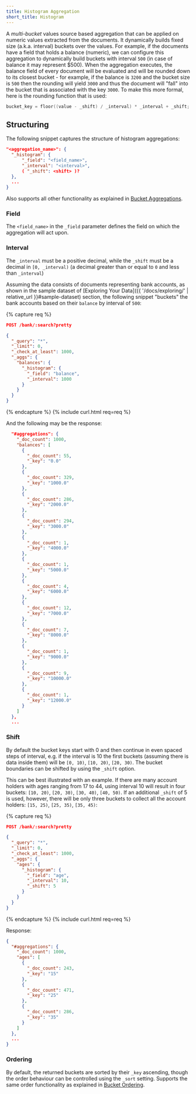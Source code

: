 ```yaml
---
title: Histogram Aggregation
short_title: Histogram
---
```


A _multi-bucket_ values source based aggregation that can be applied on numeric
values extracted from the documents. It dynamically builds fixed size (a.k.a.
interval) buckets over the values. For example, if the documents have a field
that holds a balance (numeric), we can configure this aggregation to dynamically
build buckets with interval `500` (in case of balance it may represent $500).
When the aggregation executes, the balance field of every document will be
evaluated and will be rounded down to its closest bucket - for example, if the
balance is `3200` and the bucket size is `500` then the rounding will yield
`3000` and thus the document will "fall" into the bucket that is associated with
the key `3000`. To make this more formal, here is the rounding function that is
used:

```cpp
bucket_key = floor((value - _shift) / _interval) * _interval + _shift;
```


## Structuring

The following snippet captures the structure of histogram aggregations:

```json
"<aggregation_name>": {
  "_histogram": {
      "_field": "<field_name>",
      "_interval": "<interval>",
      ( "_shift": <shift> )?
  },
  ...
}
```

Also supports all other functionality as explained in [Bucket Aggregations](..#structuring).

### Field

The `<field_name>` in the `_field` parameter defines the field on which the
aggregation will act upon.

### Interval

The `_interval` must be a positive decimal, while the `_shift` must be a decimal
in `[0, _interval)` (a decimal greater than or equal to `0` and less than
`_interval`)

Assuming the data consists of documents representing bank accounts, as shown in
the sample dataset of [Exploring Your Data]({{ '/docs/exploring/' | relative_url }}#sample-dataset)
section, the following snippet "buckets" the bank accounts based on their
`balance` by interval of `500`:

{% capture req %}

```json
POST /bank/:search?pretty

{
  "_query": "*",
  "_limit": 0,
  "_check_at_least": 1000,
  "_aggs": {
    "balances": {
      "_histogram": {
        "_field": "balance",
        "_interval": 1000
      }
    }
  }
}
```
{% endcapture %}
{% include curl.html req=req %}

And the following may be the response:

```json
  "#aggregations": {
    "_doc_count": 1000,
    "balances": [
      {
        "_doc_count": 55,
        "_key": "0.0"
      },
      {
        "_doc_count": 329,
        "_key": "1000.0"
      },
      {
        "_doc_count": 286,
        "_key": "2000.0"
      },
      {
        "_doc_count": 294,
        "_key": "3000.0"
      },
      {
        "_doc_count": 1,
        "_key": "4000.0"
      },
      {
        "_doc_count": 1,
        "_key": "5000.0"
      },
      {
        "_doc_count": 4,
        "_key": "6000.0"
      },
      {
        "_doc_count": 12,
        "_key": "7000.0"
      },
      {
        "_doc_count": 7,
        "_key": "8000.0"
      },
      {
        "_doc_count": 1,
        "_key": "9000.0"
      },
      {
        "_doc_count": 9,
        "_key": "10000.0"
      },
      {
        "_doc_count": 1,
        "_key": "12000.0"
      }
    ]
  },
  ...
```

### Shift

By default the bucket keys start with 0 and then continue in even spaced steps
of interval, e.g. if the interval is 10 the first buckets (assuming there is
data inside them) will be `[0, 10)`, `[10, 20)`, `[20, 30)`. The bucket
boundaries can be shifted by using the `_shift` option.

This can be best illustrated with an example. If there are many account holders
with ages ranging from 17 to 44, using interval 10 will result in four buckets:
`[10, 20)`, `[20, 30)`, `[30, 40)`, `[40, 50)`. If an additional `_shift` of 5
is used, however, there will be only three buckets to collect all the account
holders: `[15, 25)`, `[25, 35)`, `[35, 45)`:

{% capture req %}

```json
POST /bank/:search?pretty

{
  "_query": "*",
  "_limit": 0,
  "_check_at_least": 1000,
  "_aggs": {
    "ages": {
      "_histogram": {
        "_field": "age",
        "_interval": 10,
        "_shift": 5
      }
    }
  }
}
```
{% endcapture %}
{% include curl.html req=req %}

Response:

```json
{
  "#aggregations": {
    "_doc_count": 1000,
    "ages": [
      {
        "_doc_count": 243,
        "_key": "15"
      },
      {
        "_doc_count": 471,
        "_key": "25"
      },
      {
        "_doc_count": 286,
        "_key": "35"
      }
    ]
  },
  ...
}
```

### Ordering

By default, the returned buckets are sorted by their `_key` ascending, though
the order behaviour can be controlled using the `_sort` setting. Supports the
same order functionality as explained in [Bucket Ordering](..#ordering).
